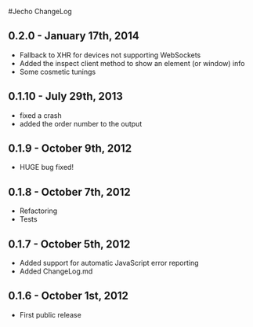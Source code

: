 
#Jecho ChangeLog

0.2.0 - January 17th, 2014
-----

- Fallback to XHR for devices not supporting WebSockets
- Added the inspect client method to show an element (or window) info
- Some cosmetic tunings

0.1.10 - July 29th, 2013
-----

- fixed a crash
- added the order number to the output

0.1.9 - October 9th, 2012
-----

- HUGE bug fixed!

0.1.8 - October 7th, 2012
-----

- Refactoring
- Tests

0.1.7 - October 5th, 2012
-----
- Added support for automatic JavaScript error reporting
- Added ChangeLog.md

0.1.6 - October 1st, 2012
-----
- First public release
